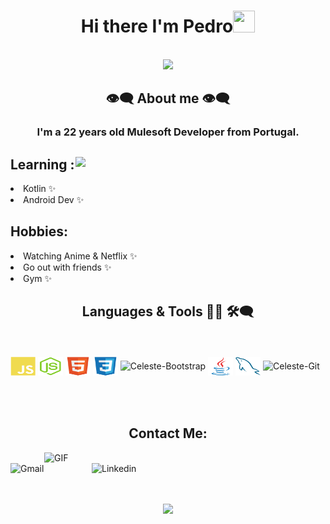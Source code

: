                                                        

<h1 align = "center" border-radius: "5px" > Hi there I'm Pedro<img src="https://media.giphy.com/media/hvRJCLFzcasrR4ia7z/giphy.gif" width="35px" height="35px"></h1>
 
<body>
  <br>
    <div align= "center">
      <img  src="https://user-images.githubusercontent.com/91437123/185768604-7a35be87-56f4-41cc-b57c-f7c69f949873.gif">
    </div>

<h2 align="center"> 👁️‍🗨️ About me 👁️‍🗨️ </h2>
  
<h3 align = "center">I'm a 22 years old Mulesoft Developer from Portugal. </h3>
  
<div>
  <img src="https://user-images.githubusercontent.com/91437123/185768801-8acffc60-fa5b-4ecb-a6a1-dbf9705811d5.gif" align="right" width="400" >
   
   <h2>
      <b>Learning :</b> 
   </h2>
    <li>
        Kotlin ✨
  </li>
  <li>
        Android Dev ✨
  </li>
  <h2>
      <b>Hobbies:</b> 
   </h2>
    <li>
      Watching Anime & Netflix ✨
  </li>
  <li>
      Go out with friends ✨  
  </li>
  <li>
      Gym ✨
   
   <h2 align="center"> Languages & Tools 👨‍💻 🛠🗨️ </h2>  


<br>

</div>

<div style="display: inline_block"><br>
  <img align="center" alt="Celeste-Js" height="30" width="40" src="https://raw.githubusercontent.com/devicons/devicon/master/icons/javascript/javascript-plain.svg">
  <img align="center" alt="Celeste-NodeJS" height="30" width="40" src="https://raw.githubusercontent.com/devicons/devicon/master/icons/nodejs/nodejs-original.svg">
  <img align="center" alt="Celeste-HTML" height="30" width="40" src="https://raw.githubusercontent.com/devicons/devicon/master/icons/html5/html5-original.svg">
  <img align="center" alt="Celeste-CSS" height="30" width="40" src="https://raw.githubusercontent.com/devicons/devicon/master/icons/css3/css3-original.svg">
  <img align="center" alt="Celeste-Bootstrap" height="30" width="40" src="https://raw.githubusercontent.com/jmnote/z-icons/master/svg/bootstrap.svg">
  <img align="center" alt="Celeste-Java" height="30" width="40" src="https://raw.githubusercontent.com/devicons/devicon/master/icons/java/java-original.svg">
  <img align="center" alt="Celeste-SQL" height="30" width="40" src="https://raw.githubusercontent.com/devicons/devicon/master/icons/mysql/mysql-original.svg">
  <img align="center" alt="Celeste-Git" height="30" width="40" src="https://raw.githubusercontent.com/jmnote/z-icons/master/svg/git.svg">
</div>
<br></br>


 </br>




<h2 align="center"> Contact Me: </h2>


  

<div>
  <img hight="320" width="450" align="right" alt="GIF" src="https://github.com/Xx-Ashutosh-xX/Xx-Ashutosh-xX/blob/master/assets/93195.gif">
<a href="mailto:ashutosh.saxena.2001@gmail.com">
 <img align="left" alt="Gmail" width="130" hight="100" src="https://github.com/Xx-Ashutosh-xX/Xx-Ashutosh-xX/blob/master/assets/icons/gmail.png" />
</a>
<a href="https://www.linkedin.com/in/ashutosh-saxena-7b326817b/">
  <img align="left" alt="Linkedin" width="150" hight="100" src="https://github.com/Xx-Ashutosh-xX/Xx-Ashutosh-xX/blob/master/assets/icons/linkedin.png" />
</br>
</br>
</br>
</a>

 
 </div>

<br>
<p>
</p>
 <p align="center" >
 
 <img src="https://activity-graph.herokuapp.com/graph?username=avocadosplease&bg_color=000000&color=04ff00&line=04ff00&point=ffffff&area=true&hide_border=true">
 
</p>
